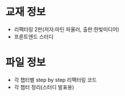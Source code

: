 # 교재 정보
- 리팩터링 2판(저자:마틴 파울러, 출판:한빛미디어)
- 프론트엔드 스터디

# 파일 정보
- 각 챕터별 step by step 리팩터링 코드
- 각 챕터 정리(스터디 발표용)

